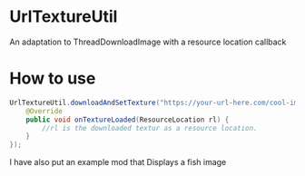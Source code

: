 # UrlTextureUtil
An adaptation to ThreadDownloadImage with a resource location callback

# How to use
```java
UrlTextureUtil.downloadAndSetTexture("https://your-url-here.com/cool-image.png", new ResourceLocationCallback() {	
	@Override
	public void onTextureLoaded(ResourceLocation rl) {
		//rl is the downloaded textur as a resource location.
	}
});
```
I have also put an example mod that Displays a fish image